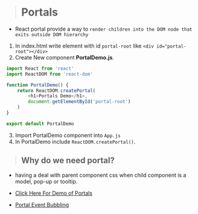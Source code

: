 ># Portals

- React portal provide a way to `render children into the DOM node that exits outside DOM hierarchy`

1. In index.html write element with id `portal-root` like `<div id="portal-root"></div>`
2. Create New component **PortalDemo.js**.

```js
import React from 'react'
import ReactDOM from 'react-dom'

function PortalDemo() {
	return ReactDOM.createPortal(
		<h1>Portals Demo</h1>,
		document.getElementById('portal-root')
	)
}

export default PortalDemo

```
3. Import PortalDemo component into `App.js`
4. In PortalDemo include `ReactDOM.createPortal()`.

>## Why do we need portal?
- having a deal with parent component css when child component is a model, pop-up or tooltip.

- [Click Here For Demo of Portals]("https://codesandbox.io/s/00254q4n6p")

- [Portal Event Bubbling](https://codepen.io/gaearon/pen/jGBWpE)
